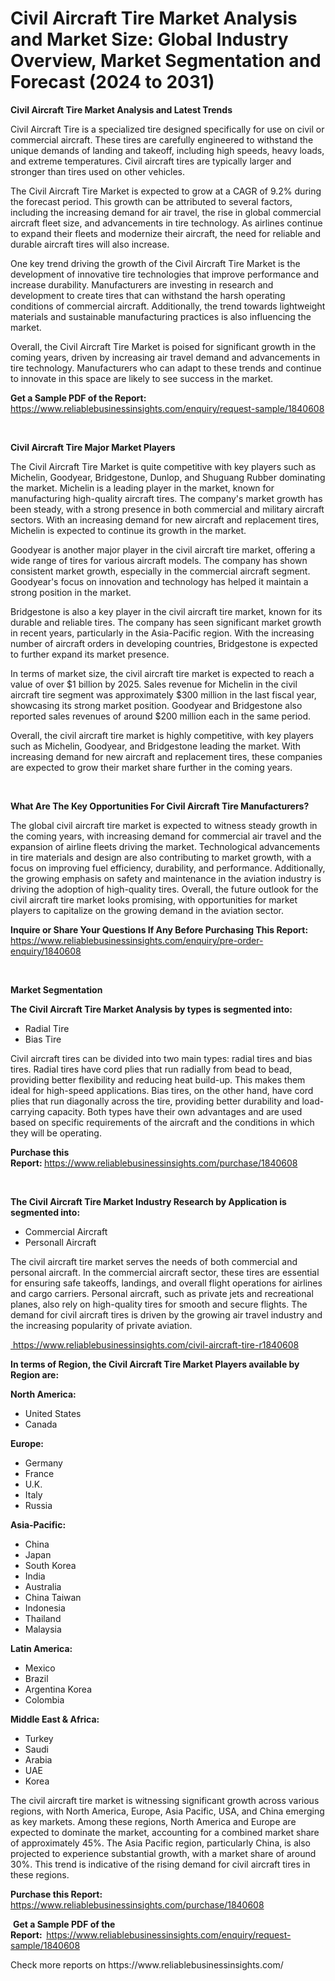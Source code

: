 <p><h1>Civil Aircraft Tire Market Analysis and Market Size: Global Industry Overview, Market Segmentation and Forecast (2024 to 2031)</h1></p><p><strong>Civil Aircraft Tire Market Analysis and Latest Trends</strong></p>
<p><p>Civil Aircraft Tire is a specialized tire designed specifically for use on civil or commercial aircraft. These tires are carefully engineered to withstand the unique demands of landing and takeoff, including high speeds, heavy loads, and extreme temperatures. Civil aircraft tires are typically larger and stronger than tires used on other vehicles.</p><p>The Civil Aircraft Tire Market is expected to grow at a CAGR of 9.2% during the forecast period. This growth can be attributed to several factors, including the increasing demand for air travel, the rise in global commercial aircraft fleet size, and advancements in tire technology. As airlines continue to expand their fleets and modernize their aircraft, the need for reliable and durable aircraft tires will also increase.</p><p>One key trend driving the growth of the Civil Aircraft Tire Market is the development of innovative tire technologies that improve performance and increase durability. Manufacturers are investing in research and development to create tires that can withstand the harsh operating conditions of commercial aircraft. Additionally, the trend towards lightweight materials and sustainable manufacturing practices is also influencing the market.</p><p>Overall, the Civil Aircraft Tire Market is poised for significant growth in the coming years, driven by increasing air travel demand and advancements in tire technology. Manufacturers who can adapt to these trends and continue to innovate in this space are likely to see success in the market.</p></p>
<p><strong>Get a Sample PDF of the Report:&nbsp;</strong> <a href="https://www.reliablebusinessinsights.com/enquiry/request-sample/1840608">https://www.reliablebusinessinsights.com/enquiry/request-sample/1840608</a></p>
<p>&nbsp;</p>
<p><strong>Civil Aircraft Tire Major Market Players</strong></p>
<p><p>The Civil Aircraft Tire Market is quite competitive with key players such as Michelin, Goodyear, Bridgestone, Dunlop, and Shuguang Rubber dominating the market. Michelin is a leading player in the market, known for manufacturing high-quality aircraft tires. The company's market growth has been steady, with a strong presence in both commercial and military aircraft sectors. With an increasing demand for new aircraft and replacement tires, Michelin is expected to continue its growth in the market.</p><p>Goodyear is another major player in the civil aircraft tire market, offering a wide range of tires for various aircraft models. The company has shown consistent market growth, especially in the commercial aircraft segment. Goodyear's focus on innovation and technology has helped it maintain a strong position in the market.</p><p>Bridgestone is also a key player in the civil aircraft tire market, known for its durable and reliable tires. The company has seen significant market growth in recent years, particularly in the Asia-Pacific region. With the increasing number of aircraft orders in developing countries, Bridgestone is expected to further expand its market presence.</p><p>In terms of market size, the civil aircraft tire market is expected to reach a value of over $1 billion by 2025. Sales revenue for Michelin in the civil aircraft tire segment was approximately $300 million in the last fiscal year, showcasing its strong market position. Goodyear and Bridgestone also reported sales revenues of around $200 million each in the same period.</p><p>Overall, the civil aircraft tire market is highly competitive, with key players such as Michelin, Goodyear, and Bridgestone leading the market. With increasing demand for new aircraft and replacement tires, these companies are expected to grow their market share further in the coming years.</p></p>
<p>&nbsp;</p>
<p><strong>What Are The Key Opportunities For Civil Aircraft Tire Manufacturers?</strong></p>
<p><p>The global civil aircraft tire market is expected to witness steady growth in the coming years, with increasing demand for commercial air travel and the expansion of airline fleets driving the market. Technological advancements in tire materials and design are also contributing to market growth, with a focus on improving fuel efficiency, durability, and performance. Additionally, the growing emphasis on safety and maintenance in the aviation industry is driving the adoption of high-quality tires. Overall, the future outlook for the civil aircraft tire market looks promising, with opportunities for market players to capitalize on the growing demand in the aviation sector.</p></p>
<p><strong>Inquire or Share Your Questions If Any Before Purchasing This Report:</strong> <a href="https://www.reliablebusinessinsights.com/enquiry/pre-order-enquiry/1840608">https://www.reliablebusinessinsights.com/enquiry/pre-order-enquiry/1840608</a></p>
<p>&nbsp;</p>
<p><strong>Market Segmentation</strong></p>
<p><strong>The Civil Aircraft Tire Market Analysis by types is segmented into:</strong></p>
<p><ul><li>Radial Tire</li><li>Bias Tire</li></ul></p>
<p><p>Civil aircraft tires can be divided into two main types: radial tires and bias tires. Radial tires have cord plies that run radially from bead to bead, providing better flexibility and reducing heat build-up. This makes them ideal for high-speed applications. Bias tires, on the other hand, have cord plies that run diagonally across the tire, providing better durability and load-carrying capacity. Both types have their own advantages and are used based on specific requirements of the aircraft and the conditions in which they will be operating.</p></p>
<p><strong>Purchase this Report:&nbsp;</strong><a href="https://www.reliablebusinessinsights.com/purchase/1840608">https://www.reliablebusinessinsights.com/purchase/1840608</a></p>
<p>&nbsp;</p>
<p><strong>The Civil Aircraft Tire Market Industry Research by Application is segmented into:</strong></p>
<p><ul><li>Commercial Aircraft</li><li>Personall Aircraft</li></ul></p>
<p><p>The civil aircraft tire market serves the needs of both commercial and personal aircraft. In the commercial aircraft sector, these tires are essential for ensuring safe takeoffs, landings, and overall flight operations for airlines and cargo carriers. Personal aircraft, such as private jets and recreational planes, also rely on high-quality tires for smooth and secure flights. The demand for civil aircraft tires is driven by the growing air travel industry and the increasing popularity of private aviation.</p></p>
<p><a href="https://www.reliablebusinessinsights.com/civil-aircraft-tire-r1840608">&nbsp;https://www.reliablebusinessinsights.com/civil-aircraft-tire-r1840608</a></p>
<p><strong>In terms of Region, the Civil Aircraft Tire Market Players available by Region are:</strong></p>
<p>
    <p> <strong> North America: </strong>
        <ul>
            <li>United States</li>
            <li>Canada</li>
        </ul>
        </p> 
    <p> <strong> Europe: </strong>
        <ul>
            <li>Germany</li>
            <li>France</li>
            <li>U.K.</li>
            <li>Italy</li>
            <li>Russia</li>
        </ul>
        </p> 
    <p> <strong> Asia-Pacific: </strong>
        <ul>
            <li>China</li>
            <li>Japan</li>
            <li>South Korea</li>
            <li>India</li>
            <li>Australia</li>
            <li>China Taiwan</li>
            <li>Indonesia</li>
            <li>Thailand</li>
            <li>Malaysia</li>
        </ul>
        </p> 
    <p> <strong> Latin America: </strong>
        <ul>
            <li>Mexico</li>
            <li>Brazil</li>
            <li>Argentina Korea</li>
            <li>Colombia</li>
        </ul>
        </p> 
    <p> <strong> Middle East & Africa: </strong>
        <ul>
            <li>Turkey</li>
            <li>Saudi</li>
            <li>Arabia</li>
            <li>UAE</li>
            <li>Korea</li>
        </ul>
    </p>
    </p>
<p><p>The civil aircraft tire market is witnessing significant growth across various regions, with North America, Europe, Asia Pacific, USA, and China emerging as key markets. Among these regions, North America and Europe are expected to dominate the market, accounting for a combined market share of approximately 45%. The Asia Pacific region, particularly China, is also projected to experience substantial growth, with a market share of around 30%. This trend is indicative of the rising demand for civil aircraft tires in these regions.</p></p>
<p><strong>Purchase this Report: </strong><a href="https://www.reliablebusinessinsights.com/purchase/1840608">https://www.reliablebusinessinsights.com/purchase/1840608</a></p>
<p>&nbsp;<strong>Get a Sample PDF of the Report:&nbsp;&nbsp;</strong><a href="https://www.reliablebusinessinsights.com/enquiry/request-sample/1840608">https://www.reliablebusinessinsights.com/enquiry/request-sample/1840608</a></p>
<p><strong></strong></p>
<p>Check more reports on https://www.reliablebusinessinsights.com/</p>